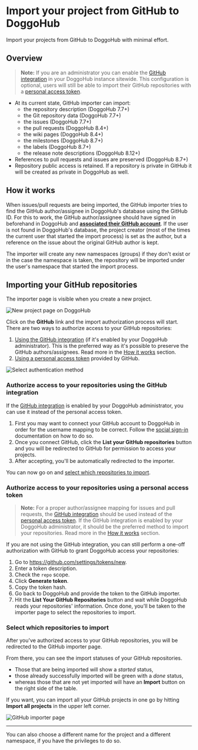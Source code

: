 # Import your project from GitHub to DoggoHub

Import your projects from GitHub to DoggoHub with minimal effort.

## Overview

>**Note:**
If you are an administrator you can enable the [GitHub integration][gh-import]
in your DoggoHub instance sitewide. This configuration is optional, users will
still be able to import their GitHub repositories with a
[personal access token][gh-token].

- At its current state, GitHub importer can import:
  - the repository description (DoggoHub 7.7+)
  - the Git repository data (DoggoHub 7.7+)
  - the issues (DoggoHub 7.7+)
  - the pull requests (DoggoHub 8.4+)
  - the wiki pages (DoggoHub 8.4+)
  - the milestones (DoggoHub 8.7+)
  - the labels (DoggoHub 8.7+)
  - the release note descriptions (DoggoHub 8.12+)
- References to pull requests and issues are preserved (DoggoHub 8.7+)
- Repository public access is retained. If a repository is private in GitHub
  it will be created as private in DoggoHub as well.

## How it works

When issues/pull requests are being imported, the GitHub importer tries to find
the GitHub author/assignee in DoggoHub's database using the GitHub ID. For this
to work, the GitHub author/assignee should have signed in beforehand in DoggoHub
and [**associated their GitHub account**][social sign-in]. If the user is not
found in DoggoHub's database, the project creator (most of the times the current
user that started the import process) is set as the author, but a reference on
the issue about the original GitHub author is kept.

The importer will create any new namespaces (groups) if they don't exist or in
the case the namespace is taken, the repository will be imported under the user's
namespace that started the import process.

## Importing your GitHub repositories

The importer page is visible when you create a new project.

![New project page on DoggoHub](img/import_projects_from_new_project_page.png)

Click on the **GitHub** link and the import authorization process will start.
There are two ways to authorize access to your GitHub repositories:

1. [Using the GitHub integration][gh-integration] (if it's enabled by your
   DoggoHub administrator). This is the preferred way as it's possible to
   preserve the GitHub authors/assignees. Read more in the [How it works](#how-it-works)
   section.
1. [Using a personal access token][gh-token] provided by GitHub.

![Select authentication method](img/import_projects_from_github_select_auth_method.png)

### Authorize access to your repositories using the GitHub integration

If the [GitHub integration][gh-import] is enabled by your DoggoHub administrator,
you can use it instead of the personal access token.

1. First you may want to connect your GitHub account to DoggoHub in order for
   the username mapping to be correct. Follow the [social sign-in] documentation
   on how to do so.
1. Once you connect GitHub, click the **List your GitHub repositories** button
   and you will be redirected to GitHub for permission to access your projects.
1. After accepting, you'll be automatically redirected to the importer.

You can now go on and [select which repositories to import](#select-which-repositories-to-import).

### Authorize access to your repositories using a personal access token

>**Note:**
For a proper author/assignee mapping for issues and pull requests, the
[GitHub integration][gh-integration] should be used instead of the
[personal access token][gh-token]. If the GitHub integration is enabled by your
DoggoHub administrator, it should be the preferred method to import your repositories.
Read more in the [How it works](#how-it-works) section.

If you are not using the GitHub integration, you can still perform a one-off
authorization with GitHub to grant DoggoHub access your repositories:

1. Go to <https://github.com/settings/tokens/new>.
1. Enter a token description.
1. Check the `repo` scope.
1. Click **Generate token**.
1. Copy the token hash.
1. Go back to DoggoHub and provide the token to the GitHub importer.
1. Hit the **List Your GitHub Repositories** button and wait while DoggoHub reads
   your repositories' information. Once done, you'll be taken to the importer
   page to select the repositories to import.

### Select which repositories to import

After you've authorized access to your GitHub repositories, you will be
redirected to the GitHub importer page.

From there, you can see the import statuses of your GitHub repositories.

- Those that are being imported will show a _started_ status,
- those already successfully imported will be green with a _done_ status,
- whereas those that are not yet imported will have an **Import** button on the
  right side of the table.

If you want, you can import all your GitHub projects in one go by hitting
**Import all projects** in the upper left corner.

![GitHub importer page](img/import_projects_from_github_importer.png)

---

You can also choose a different name for the project and a different namespace,
if you have the privileges to do so.

[gh-import]: ../../integration/github.md "GitHub integration"
[gh-integration]: #authorize-access-to-your-repositories-using-the-github-integration
[gh-token]: #authorize-access-to-your-repositories-using-a-personal-access-token
[social sign-in]: ../../profile/account/social_sign_in.md
